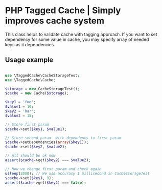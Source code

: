 PHP Tagged Cache | Simply improves cache system
===========================================

This class helps to validate cache with tagging approach.
If you want to set dependency for some value in cache, you may specify array of needed keys as it dependencies.

Usage example
--------

```php

use \TaggedCache\CacheStorageTest;
use \TaggedCache\Cache;

$storage = new CacheStorageTest();
$cache = new Cache($storage);

$key1 = 'foo';
$value1 = 10;
$key2 = 'bar';
$value2 = 15;

// Store first param
$cache->set($key1, $value1);

// Store second param  with dependency to first param
$cache->setDependencies(array($key1));
$cache->set($key2, $value2);

// All should be ok now
assert($cache->get($key2) === $value2);

// Now we change first param and check again
usleep(2000); // We use accuracy 1 millisecond in CacheStorageTest
$cache->set($key1, 9);
assert($cache->get($key2) === false);
```
